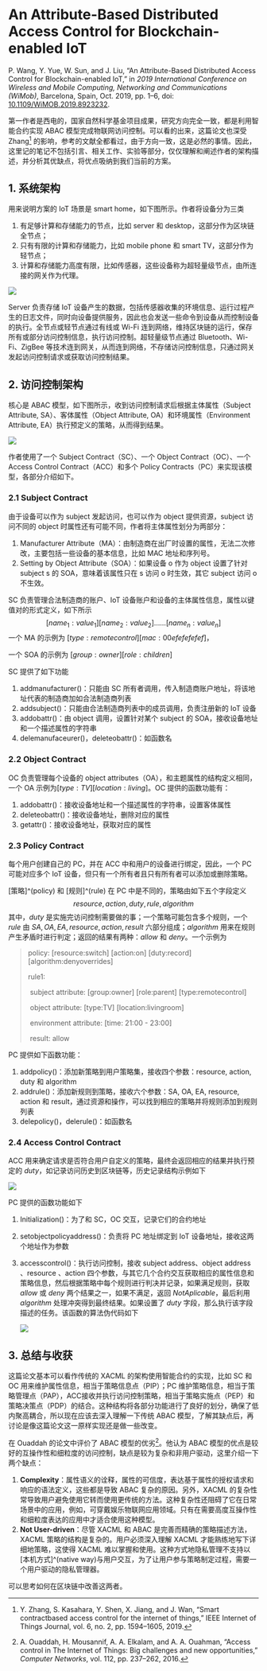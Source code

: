 # An Attribute-Based Distributed Access Control for Blockchain-enabled IoT


P. Wang, Y. Yue, W. Sun, and J. Liu, “An Attribute-Based Distributed Access Control for Blockchain-enabled IoT,” in *2019 International Conference on Wireless and Mobile Computing, Networking and Communications (WiMob)*, Barcelona, Spain, Oct. 2019, pp. 1–6, doi: [10.1109/WiMOB.2019.8923232](https://doi.org/10.1109/WiMOB.2019.8923232).

第一作者是西电的，国家自然科学基金项目成果，研究方向完全一致，都是利用智能合约实现 ABAC 模型完成物联网访问控制。可以看的出来，这篇论文也深受 Zhang[^zhang2019smart] 的影响，参考的文献全都看过，由于方向一致，这是必然的事情。因此，这里记的笔记不包括引言、相关工作、实验等部分，仅仅理解和阐述作者的架构描述，并分析其优缺点，将优点吸纳到我们当前的方案。

[^zhang2019smart]:Y. Zhang, S. Kasahara, Y. Shen, X. Jiang, and J. Wan, “Smart contractbased access control for the internet of things,” IEEE Internet of Things Journal, vol. 6, no. 2, pp. 1594–1605, 2019.

## 1. 系统架构

用来说明方案的 IoT 场景是 smart home，如下图所示。作者将设备分为三类

1. 有足够计算和存储能力的节点，比如 server 和 desktop，这部分作为区块链全节点；
2. 只有有限的计算和存储能力，比如 mobile phone 和 smart TV，这部分作为轻节点；
3. 计算和存储能力高度有限，比如传感器，这些设备称为超轻量级节点，由所连接的网关作为代理。

![](https://ieeexplore.ieee.org/mediastore_new/IEEE/content/media/8913409/8923119/8923232/wang1-p6-wang-small.gif)

Server 负责存储 IoT 设备产生的数据，包括传感器收集的环境信息、运行过程产生的日志文件，同时向设备提供服务，因此也会发送一些命令到设备从而控制设备的执行。全节点或轻节点通过有线或 Wi-Fi 连到网络，维持区块链的运行，保存所有或部分访问控制信息，执行访问控制。超轻量级节点通过 Bluetooth、Wi-Fi、ZigBee 等技术连到网关，从而连到网络，不存储访问控制信息，只通过网关发起访问控制请求或获取访问控制结果。

## 2. 访问控制架构

核心是 ABAC 模型，如下图所示，收到访问控制请求后根据主体属性（Subject Attribute, SA）、客体属性（Object Attribute, OA）和环境属性（Environment Attribute, EA）执行预定义的策略，从而得到结果。

![](https://ieeexplore.ieee.org/mediastore_new/IEEE/content/media/8913409/8923119/8923232/wang2-p6-wang-small.gif)

作者使用了一个 Subject Contract（SC）、一个 Object Contract（OC）、一个 Access Control Contract（ACC）和多个 Policy Contracts（PC）来实现该模型，各部分介绍如下。

### 2.1 Subject Contract

由于设备可以作为 subject 发起访问，也可以作为 object 提供资源，subject 访问不同的 object 时属性还有可能不同，作者将主体属性划分为两部分：

1. Manufacturer Attribute（MA）：由制造商在出厂时设置的属性，无法二次修改，主要包括一些设备的基本信息，比如 MAC 地址和序列号。
2. Setting by Object Attribute（SOA）：如果设备 o 作为 object 设置了针对 subject s 的 SOA，意味着该属性只在 s 访问 o 时生效，其它 subject 访问 o 不生效。

SC 负责管理合法制造商的账户、IoT 设备账户和设备的主体属性信息，属性以键值对的形式定义，如下所示
$$
[name_1:value_1] [name_2:value_2] ……  [name_n:value_n]
$$
一个 MA 的示例为 $[type:remotecontrol][mac:00efefefefef]$，

一个 SOA 的示例为 $[group:owner][role:children]$

SC 提供了如下功能

1. addmanufacturer()：只能由 SC 所有者调用，传入制造商账户地址，将该地址代表的制造商加如合法制造商列表
2. addsubject()：只能由合法制造商列表中的成员调用，负责注册新的 IoT 设备
3. addobattr()：由 object 调用，设置针对某个 subject 的 SOA，接收设备地址和一个描述属性的字符串
4. delemanufaceurer()，deleteobattr()：如函数名

### 2.2 Object Contract

OC 负责管理每个设备的 object attributes（OA），和主题属性的结构定义相同，一个 OA 示例为$[type:TV][location:living]$。OC 提供的函数功能有：

1. addobattr()：接收设备地址和一个描述属性的字符串，设置客体属性
2. deleteobattr()：接收设备地址，删除对应的属性
3. getattr()：接收设备地址，获取对应的属性

### 2.3 Policy Contract

每个用户创建自己的 PC，并在 ACC 中和用户的设备进行绑定，因此，一个 PC 可能对应多个 IoT 设备，但只有一个所有者且只有所有者可以添加或删除策略。

[策略]^(policy) 和 [规则]^(rule) 在 PC 中是不同的，策略由如下五个字段定义
$$
resource, action,duty,rule,algorithm
$$
其中，$duty$ 是实施完访问控制需要做的事；一个策略可能包含多个规则，一个 $rule$ 由 $SA,OA,EA,resource,action,result$ 六部分组成；$algorithm$ 用来在规则产生矛盾时进行判定；返回的结果有两种：$allow$ 和 $deny$。一个示例为

> policy: [resource:switch] [action:on] [duty:record] [algorithm:denyoverrides] 
>
> rule1: 
>
> ​	subject attribute: [group:owner] [role:parent] [type:remotecontrol]
>
> ​	object attribute: [type:TV] [location:livingroom]
>
> ​	environment attribute: [time: 21:00 - 23:00]
>
> ​	result: allow

PC 提供如下函数功能：

1. addpolicy()：添加新策略到用户策略集，接收四个参数：resource, action, duty 和 algorithm
2. addrule()：添加新规则到策略，接收六个参数：SA, OA, EA, resource, action 和 result，通过资源和操作，可以找到相应的策略并将规则添加到规则列表
3. delepolicy()，delerule()：如函数名

### 2.4 Access Control Contract

ACC 用来确定请求是否符合用户自定义的策略，最终会返回相应的结果并执行预定的 $duty$，如记录访问历史到区块链等，历史记录结构示例如下

![](https://ieeexplore.ieee.org/mediastore_new/IEEE/content/media/8913409/8923119/8923232/wang.t1-p6-wang-small.gif)

PC 提供的函数功能如下

1. Initialization()：为了和 SC，OC 交互，记录它们的合约地址

2. setobjectpolicyaddress()：负责将 PC 地址绑定到 IoT 设备地址，接收这两个地址作为参数

3. accesscontrol()：执行访问控制，接收 subject address、object address 、resource 、action 四个参数，与其它几个合约交互获取相应的属性信息和策略信息，然后根据策略中每个规则进行判决并记录，如果满足规则，获取 $allow$ 或 $deny$ 两个结果之一，如果不满足，返回 $NotAplicable$，最后利用 $algorithm$ 处理冲突得到最终结果。如果设置了 $duty$ 字段，那么执行该字段描述的任务。该函数的算法伪代码如下

   ![](https://ieeexplore.ieee.org/mediastore_new/IEEE/content/media/8913409/8923119/8923232/wang.al1-p6-wang-large.gif)

## 3. 总结与收获

这篇论文基本可以看作传统的 XACML 的架构使用智能合约的实现，比如 SC 和 OC 用来维护属性信息，相当于策略信息点（PIP）；PC 维护策略信息，相当于策略管理点（PAP），ACC接收并执行访问控制策略，相当于策略实施点（PEP）和策略决策点（PDP）的结合。这种结构将各部分功能进行了良好的划分，确保了低内聚高耦合，所以现在应该去深入理解一下传统 ABAC 模型，了解其缺点后，再讨论是像这篇论文这一原样实现还是做一些改变。

在 Ouaddah 的论文中评价了 ABAC 模型的优劣[^ouaddah2016access]。他认为 ABAC 模型的优点是较好的互操作性和细粒度的访问控制，缺点是较为复杂和非用户驱动，这里介绍一下两个缺点：

1. **Complexity**：属性语义的诠释，属性的可信度，表达基于属性的授权请求和响应的语法定义，这些都是导致 ABAC 复杂的原因。另外，XACML 的复杂性常导致用户避免使用它转而使用更传统的方法。这种复杂性还阻碍了它在日常场景中的应用，例如，可穿戴娱乐物联网应用领域。只有在需要高度互操作性和细粒度表达的应用中才适合使用这种模型。
2. **Not User-driven**：尽管 XACML 和 ABAC 是完善而精确的策略描述方法，XACML 策略的结构是复杂的。用户必须深入理解 XACML 才能熟练地写下详细地策略，这使得 XACML 难以掌握和使用。这种方式地隐私管理不支持以[本机方式]^(native way)与用户交互，为了让用户参与策略制定过程，需要一个用户驱动的隐私管理器。

[^ouaddah2016access]:A. Ouaddah, H. Mousannif, A. A. Elkalam, and A. A. Ouahman, “Access control in The Internet of Things: Big challenges and new opportunities,” *Computer Networks*, vol. 112, pp. 237–262, 2016.

可以思考如何在区块链中改善这两者。

